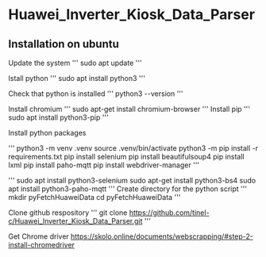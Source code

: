 # Huawei_Inverter_Kiosk_Data_Parser
## Installation on ubuntu

Update the system
'''
sudo apt update
'''

Istall python
'''
sudo apt install python3
'''

Check that python is installed
'''
python3 --version
'''

Install chromium
'''
sudo apt-get install chromium-browser
'''
Install pip
'''
sudo apt install python3-pip
'''

Install python packages

'''
python3 -m venv .venv
source .venv/bin/activate
python3 -m pip install -r requirements.txt
pip install selenium
pip install beautifulsoup4
pip install lxml
pip install paho-mqtt
pip install webdriver-manager
'''

'''
sudo apt install python3-selenium
sudo apt-get install python3-bs4
sudo apt install python3-paho-mqtt
'''
Create directory for the python script
'''
mkdir pyFetchHuaweiData
cd pyFetchHuaweiData
'''

Clone github respository
'''
git clone https://github.com/tinel-c/Huawei_Inverter_Kiosk_Data_Parser.git
'''

Get Chrome driver 
https://skolo.online/documents/webscrapping/#step-2-install-chromedriver


